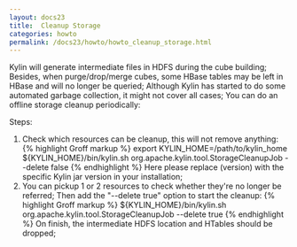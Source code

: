 ```yaml
---
layout: docs23
title:  Cleanup Storage
categories: howto
permalink: /docs23/howto/howto_cleanup_storage.html
---
```


Kylin will generate intermediate files in HDFS during the cube building; Besides, when purge/drop/merge cubes, some HBase tables may be left in HBase and will no longer be queried; Although Kylin has started to do some 
automated garbage collection, it might not cover all cases; You can do an offline storage cleanup periodically:

Steps:
1. Check which resources can be cleanup, this will not remove anything:
{% highlight Groff markup %}
export KYLIN_HOME=/path/to/kylin_home
${KYLIN_HOME}/bin/kylin.sh org.apache.kylin.tool.StorageCleanupJob --delete false
{% endhighlight %}
Here please replace (version) with the specific Kylin jar version in your installation;
2. You can pickup 1 or 2 resources to check whether they're no longer be referred; Then add the "--delete true" option to start the cleanup:
{% highlight Groff markup %}
${KYLIN_HOME}/bin/kylin.sh org.apache.kylin.tool.StorageCleanupJob --delete true
{% endhighlight %}
On finish, the intermediate HDFS location and HTables should be dropped;
